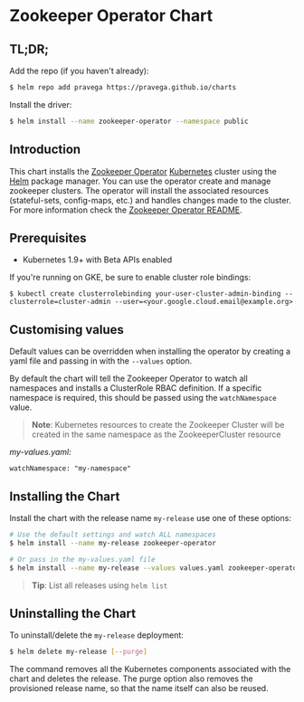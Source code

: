 # Zookeeper Operator Chart

## TL;DR;

Add the repo (if you haven't already):
```bash
$ helm repo add pravega https://pravega.github.io/charts
```

Install the driver:
```bash
$ helm install --name zookeeper-operator --namespace public
```

## Introduction

This chart installs the [Zookeeper Operator](http://github.com/pravega/zookeeper-operator) [Kubernetes](http://kubernetes.io) cluster using the [Helm](https://helm.sh) package manager. You can use the operator create and manage zookeeper clusters. The operator will install the associated resources (stateful-sets, config-maps, etc.) and handles changes made to the cluster. For more information check the [Zookeeper Operator README](http://github.com/pravega/zookeeper-operator).

## Prerequisites

- Kubernetes 1.9+ with Beta APIs enabled

If you're running on GKE, be sure to enable cluster role bindings:

```shell
$ kubectl create clusterrolebinding your-user-cluster-admin-binding --clusterrole=cluster-admin --user=<your.google.cloud.email@example.org>
```

## Customising values

Default values can be overridden when installing the operator by creating a yaml file and passing in with the `--values` option.

By default the chart will tell the Zookeeper Operator to watch all namespaces and installs a ClusterRole RBAC definition.  If a specific namespace is required, this should be passed using the `watchNamespace` value.

> **Note**: Kubernetes resources to create the Zookeeper Cluster will be created in the same namespace as the ZookeeperCluster resource

_my-values.yaml:_
```
watchNamespace: "my-namespace"

```

## Installing the Chart


Install the chart with the release name `my-release` use one of these options:
```bash
# Use the default settings and watch ALL namespaces
$ helm install --name my-release zookeeper-operator

# Or pass in the my-values.yaml file
$ helm install --name my-release --values values.yaml zookeeper-operator

```
> **Tip**: List all releases using `helm list`

## Uninstalling the Chart

To uninstall/delete the `my-release` deployment:

```bash
$ helm delete my-release [--purge]
```

The command removes all the Kubernetes components associated with the chart and deletes the release. The purge option also removes the provisioned release name, so that the name itself can also be reused.

